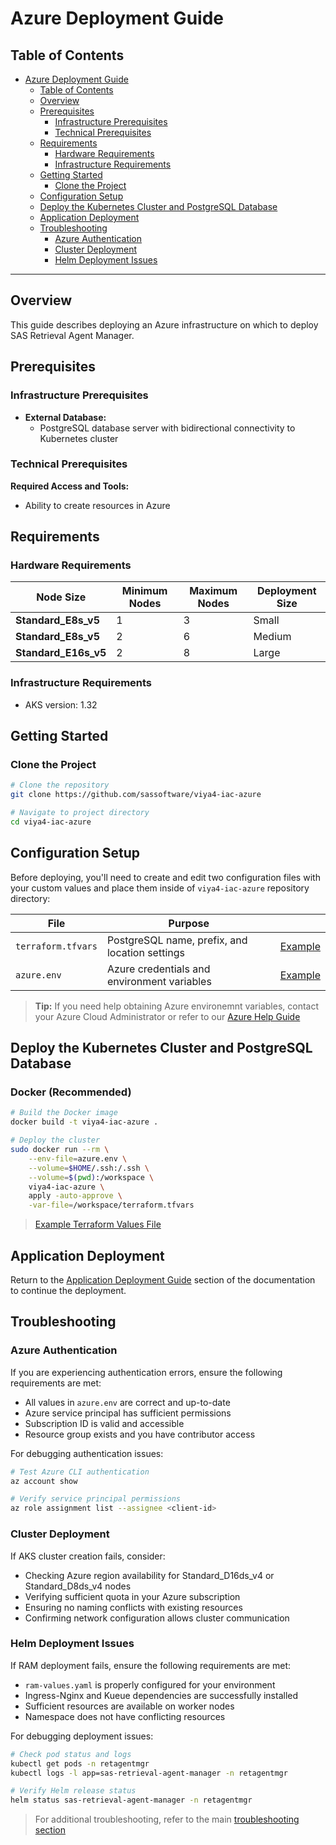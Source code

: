 # Azure Deployment Guide

## Table of Contents

- [Azure Deployment Guide](#azure-deployment-guide)
  - [Table of Contents](#table-of-contents)
  - [Overview](#overview)
  - [Prerequisites](#prerequisites)
    - [Infrastructure Prerequisites](#infrastructure-prerequisites)
    - [Technical Prerequisites](#technical-prerequisites)
  - [Requirements](#requirements)
    - [Hardware Requirements](#hardware-requirements)
    - [Infrastructure Requirements](#infrastructure-requirements)
  - [Getting Started](#getting-started)
    - [Clone the Project](#clone-the-project)
  - [Configuration Setup](#configuration-setup)
  - [Deploy the Kubernetes Cluster and PostgreSQL Database](#deploy-the-kubernetes-cluster-and-postgresql-database)
  - [Application Deployment](#application-deployment)
  - [Troubleshooting](#troubleshooting)
    - [Azure Authentication](#azure-authentication)
    - [Cluster Deployment](#cluster-deployment)
    - [Helm Deployment Issues](#helm-deployment-issues)

---

## Overview

This guide describes deploying an Azure infrastructure on which to deploy SAS Retrieval Agent Manager.

## Prerequisites

### Infrastructure Prerequisites

- **External Database:**
  - PostgreSQL database server with bidirectional connectivity to Kubernetes cluster

### Technical Prerequisites

**Required Access and Tools:**

- Ability to create resources in Azure

## Requirements

### Hardware Requirements

|       Node Size      | Minimum Nodes | Maximum Nodes |   Deployment Size  |
|----------------------|---------------|---------------|--------------------|
| **Standard_E8s_v5**  |       1       |       3       |      Small         |
| **Standard_E8s_v5**  |       2       |       6       |      Medium        |
| **Standard_E16s_v5** |       2       |       8       |      Large         |

### Infrastructure Requirements

- AKS version: 1.32

## Getting Started

### Clone the Project

```bash
# Clone the repository
git clone https://github.com/sassoftware/viya4-iac-azure

# Navigate to project directory
cd viya4-iac-azure
```

## Configuration Setup

Before deploying, you'll need to create and edit two configuration files with your custom values and place them inside of `viya4-iac-azure` repository directory:

| File           | Purpose                                        |                                           |
|----------------|------------------------------------------------|-------------------------------------------|
| `terraform.tfvars` | PostgreSQL name, prefix, and location settings | [Example](../examples/azure/terraform.tfvars) |
| `azure.env`    | Azure credentials and environment variables    | [Example](../examples/azure/azure.env)    |

> **Tip:** If you need help obtaining Azure environemnt variables, contact your Azure Cloud Administrator or refer to our [Azure Help Guide](./user/AzureHelp.md)

## Deploy the Kubernetes Cluster and PostgreSQL Database

### Docker (Recommended)

```bash
# Build the Docker image
docker build -t viya4-iac-azure .

# Deploy the cluster
sudo docker run --rm \
    --env-file=azure.env \
    --volume=$HOME/.ssh:/.ssh \
    --volume=$(pwd):/workspace \
    viya4-iac-azure \
    apply -auto-approve \
    -var-file=/workspace/terraform.tfvars
```

> [Example Terraform Values File](../examples/azure/terraform.tfvars)

## Application Deployment

Return to the [Application Deployment Guide](../README.md#application-deployment-guide) section of the documentation to continue the deployment.

## Troubleshooting

### Azure Authentication

If you are experiencing authentication errors, ensure the following requirements are met:

- All values in `azure.env` are correct and up-to-date
- Azure service principal has sufficient permissions
- Subscription ID is valid and accessible
- Resource group exists and you have contributor access

For debugging authentication issues:

```bash
# Test Azure CLI authentication
az account show

# Verify service principal permissions
az role assignment list --assignee <client-id>
```

### Cluster Deployment

If AKS cluster creation fails, consider:

- Checking Azure region availability for Standard_D16ds_v4 or Standard_D8ds_v4 nodes
- Verifying sufficient quota in your Azure subscription
- Ensuring no naming conflicts with existing resources
- Confirming network configuration allows cluster communication

### Helm Deployment Issues

If RAM deployment fails, ensure the following requirements are met:

- `ram-values.yaml` is properly configured for your environment
- Ingress-Nginx and Kueue dependencies are successfully installed
- Sufficient resources are available on worker nodes
- Namespace does not have conflicting resources

For debugging deployment issues:

```bash
# Check pod status and logs
kubectl get pods -n retagentmgr
kubectl logs -l app=sas-retrieval-agent-manager -n retagentmgr

# Verify Helm release status
helm status sas-retrieval-agent-manager -n retagentmgr
```

> For additional troubleshooting, refer to the main [troubleshooting section](../README.md#troubleshooting)
